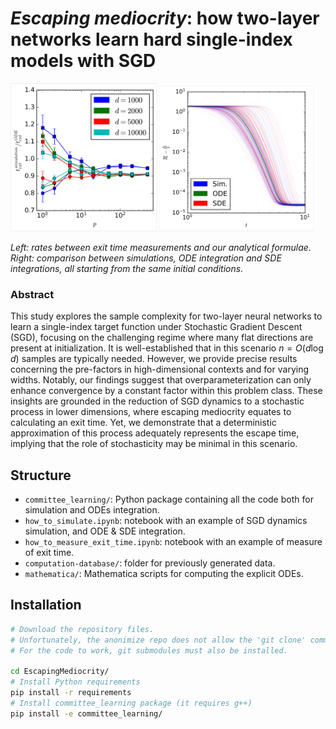 # *Escaping mediocrity*: how two-layer networks learn hard single-index models with SGD

<div width=auto>
<img src="figures/rateos.png" width="46.5%"/>
<img src="figures/sim-ode-sde.png" width="49%"/>
</div>

<p><i>
 Left: rates between exit time measurements and our analytical formulae. <br>
 Right: comparison between simulations, ODE integration and SDE integrations, all starting from the same initial conditions.
</i><p>

### Abstract
This study explores the sample complexity for two-layer neural networks to learn a single-index target function under Stochastic Gradient Descent (SGD), focusing on the challenging regime where many flat directions are present at initialization. It is well-established that in this scenario $n=O(d\log{d})$ samples are typically needed. However, we provide precise results concerning the pre-factors in high-dimensional contexts and for varying widths. Notably, our findings suggest that overparameterization can only enhance convergence by a constant factor within this problem class. These insights are grounded in the reduction of SGD dynamics to a stochastic process in lower dimensions, where escaping mediocrity equates to calculating an exit time. Yet, we demonstrate that a deterministic approximation of this process adequately represents the escape time, implying that the role of stochasticity may be minimal in this scenario.

## Structure
 - `committee_learning/`: Python package containing all the code both for simulation and ODEs integration.
 - `how_to_simulate.ipynb`: notebook with an example of SGD dynamics simulation, and ODE & SDE integration.
 - `how_to_measure_exit_time.ipynb`: notebook with an example of measure of exit time.
 - `computation-database/`: folder for previously generated data.
 - `mathematica/`: Mathematica scripts for computing the explicit ODEs.

## Installation
```bash
# Download the repository files. 
# Unfortunately, the anonimize repo does not allow the 'git clone' command.
# For the code to work, git submodules must also be installed.

cd EscapingMediocrity/
# Install Python requirements
pip install -r requirements
# Install committee_learning package (it requires g++)
pip install -e committee_learning/
```
